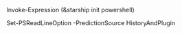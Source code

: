 
Invoke-Expression (&starship init powershell)

Set-PSReadLineOption -PredictionSource HistoryAndPlugin